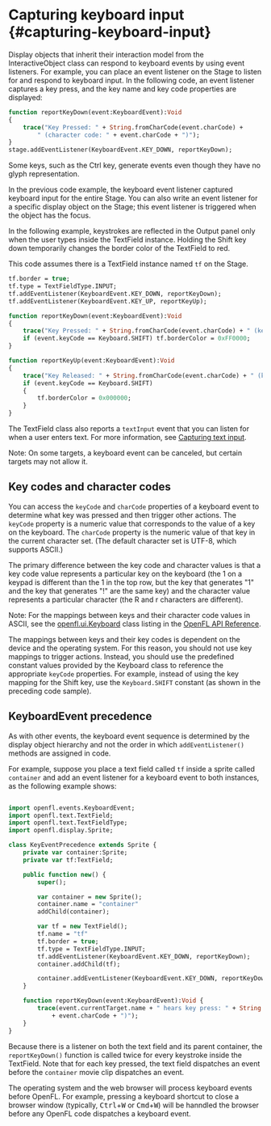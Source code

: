 # Capturing keyboard input {#capturing-keyboard-input}

Display objects that inherit their interaction model from the InteractiveObject
class can respond to keyboard events by using event listeners. For example, you
can place an event listener on the Stage to listen for and respond to keyboard
input. In the following code, an event listener captures a key press, and the
key name and key code properties are displayed:

```haxe
function reportKeyDown(event:KeyboardEvent):Void
{
    trace("Key Pressed: " + String.fromCharCode(event.charCode) +
        " (character code: " + event.charCode + ")");
}
stage.addEventListener(KeyboardEvent.KEY_DOWN, reportKeyDown);
```

Some keys, such as the Ctrl key, generate events even though they have no glyph
representation.

In the previous code example, the keyboard event listener captured keyboard
input for the entire Stage. You can also write an event listener for a specific
display object on the Stage; this event listener is triggered when the object
has the focus.

In the following example, keystrokes are reflected in the Output panel only when
the user types inside the TextField instance. Holding the Shift key down
temporarily changes the border color of the TextField to red.

This code assumes there is a TextField instance named `tf` on the Stage.

```haxe
tf.border = true;
tf.type = TextFieldType.INPUT;
tf.addEventListener(KeyboardEvent.KEY_DOWN, reportKeyDown);
tf.addEventListener(KeyboardEvent.KEY_UP, reportKeyUp);

function reportKeyDown(event:KeyboardEvent):Void
{
    trace("Key Pressed: " + String.fromCharCode(event.charCode) + " (key code: " + event.keyCode + " character code: " + event.charCode + ")");
    if (event.keyCode == Keyboard.SHIFT) tf.borderColor = 0xFF0000;
}

function reportKeyUp(event:KeyboardEvent):Void
{
    trace("Key Released: " + String.fromCharCode(event.charCode) + " (key code: " + event.keyCode + " character code: " + event.charCode + ")");
    if (event.keyCode == Keyboard.SHIFT)
    {
        tf.borderColor = 0x000000;
    }
}
```

The TextField class also reports a `textInput` event that you can listen for
when a user enters text. For more information, see
[Capturing text input](../using-the-textfield-class/capturing-text-input.md).

Note: On some targets, a keyboard event can be canceled, but certain targets may
not allow it.

## Key codes and character codes

You can access the `keyCode` and `charCode` properties of a keyboard event to
determine what key was pressed and then trigger other actions. The `keyCode`
property is a numeric value that corresponds to the value of a key on the
keyboard. The `charCode` property is the numeric value of that key in the
current character set. (The default character set is UTF-8, which supports
ASCII.)

The primary difference between the key code and character values is that a key
code value represents a particular key on the keyboard (the 1 on a keypad is
different than the 1 in the top row, but the key that generates "1" and the key
that generates "!" are the same key) and the character value represents a
particular character (the R and r characters are different).

Note: For the mappings between keys and their character code values in ASCII,
see the [openfl.ui.Keyboard](https://api.openfl.org/openfl/ui/Keyboard.html)
class listing in the [OpenFL API Reference](https://api.openfl.org/).

The mappings between keys and their key codes is dependent on the device and the
operating system. For this reason, you should not use key mappings to trigger
actions. Instead, you should use the predefined constant values provided by the
Keyboard class to reference the appropriate `keyCode` properties. For example,
instead of using the key mapping for the Shift key, use the `Keyboard.SHIFT`
constant (as shown in the preceding code sample).

## KeyboardEvent precedence

As with other events, the keyboard event sequence is determined by the display
object hierarchy and not the order in which `addEventListener()` methods are
assigned in code.

For example, suppose you place a text field called `tf` inside a sprite called
`container` and add an event listener for a keyboard event to both instances, as
the following example shows:

```haxe

import openfl.events.KeyboardEvent;
import openfl.text.TextField;
import openfl.text.TextFieldType;
import openfl.display.Sprite;

class KeyEventPrecedence extends Sprite {
	private var container:Sprite;
	private var tf:TextField;

	public function new() {
		super();

		var container = new Sprite();
        container.name = "container"
		addChild(container);

		var tf = new TextField();
        tf.name = "tf"
		tf.border = true;
		tf.type = TextFieldType.INPUT;
		tf.addEventListener(KeyboardEvent.KEY_DOWN, reportKeyDown);
		container.addChild(tf);

		container.addEventListener(KeyboardEvent.KEY_DOWN, reportKeyDown);
	}

	function reportKeyDown(event:KeyboardEvent):Void {
		trace(event.currentTarget.name + " hears key press: " + String.fromCharCode(event.charCode) + " (key code: " + event.keyCode + " character code: "
			+ event.charCode + ")");
	}
}
```

Because there is a listener on both the text field and its parent container, the
`reportKeyDown()` function is called twice for every keystroke inside the
TextField. Note that for each key pressed, the text field dispatches an event
before the `container` movie clip dispatches an event.

The operating system and the web browser will process keyboard events before
OpenFL. For example, pressing a keyboard shortcut to close a browser window
(typically, <kbd>Ctrl</kbd>+<kbd>W</kbd> or <kbd>Cmd</kbd>+<kbd>W</kbd>) will be
hanndled the browser before any OpenFL code dispatches a keyboard event.
